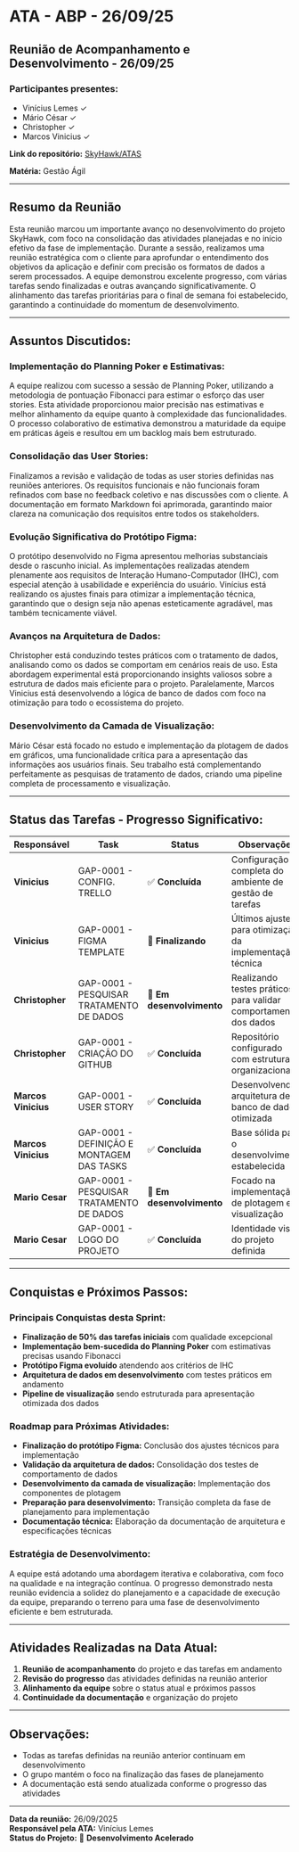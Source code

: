 # ATA - ABP - 26/09/25

## Reunião de Acompanhamento e Desenvolvimento - 26/09/25

### Participantes presentes:
- Vinícius Lemes ✓
- Mário César ✓
- Christopher ✓
- Marcos Vinicius ✓

**Link do repositório:** [SkyHawk/ATAS](https://github.com/hallwaytechgrupo/SkyHawk)

**Matéria:** Gestão Ágil

---

## Resumo da Reunião

Esta reunião marcou um importante avanço no desenvolvimento do projeto SkyHawk, com foco na consolidação das atividades planejadas e no início efetivo da fase de implementação. Durante a sessão, realizamos uma reunião estratégica com o cliente para aprofundar o entendimento dos objetivos da aplicação e definir com precisão os formatos de dados a serem processados. A equipe demonstrou excelente progresso, com várias tarefas sendo finalizadas e outras avançando significativamente. O alinhamento das tarefas prioritárias para o final de semana foi estabelecido, garantindo a continuidade do momentum de desenvolvimento.

---

## Assuntos Discutidos:

### **Implementação do Planning Poker e Estimativas:**
A equipe realizou com sucesso a sessão de Planning Poker, utilizando a metodologia de pontuação Fibonacci para estimar o esforço das user stories. Esta atividade proporcionou maior precisão nas estimativas e melhor alinhamento da equipe quanto à complexidade das funcionalidades. O processo colaborativo de estimativa demonstrou a maturidade da equipe em práticas ágeis e resultou em um backlog mais bem estruturado.

### **Consolidação das User Stories:**
Finalizamos a revisão e validação de todas as user stories definidas nas reuniões anteriores. Os requisitos funcionais e não funcionais foram refinados com base no feedback coletivo e nas discussões com o cliente. A documentação em formato Markdown foi aprimorada, garantindo maior clareza na comunicação dos requisitos entre todos os stakeholders.

### **Evolução Significativa do Protótipo Figma:**
O protótipo desenvolvido no Figma apresentou melhorias substanciais desde o rascunho inicial. As implementações realizadas atendem plenamente aos requisitos de Interação Humano-Computador (IHC), com especial atenção à usabilidade e experiência do usuário. Vinícius está realizando os ajustes finais para otimizar a implementação técnica, garantindo que o design seja não apenas esteticamente agradável, mas também tecnicamente viável.

### **Avanços na Arquitetura de Dados:**
Christopher está conduzindo testes práticos com o tratamento de dados, analisando como os dados se comportam em cenários reais de uso. Esta abordagem experimental está proporcionando insights valiosos sobre a estrutura de dados mais eficiente para o projeto. Paralelamente, Marcos Vinicius está desenvolvendo a lógica de banco de dados com foco na otimização para todo o ecossistema do projeto.

### **Desenvolvimento da Camada de Visualização:**
Mário César está focado no estudo e implementação da plotagem de dados em gráficos, uma funcionalidade crítica para a apresentação das informações aos usuários finais. Seu trabalho está complementando perfeitamente as pesquisas de tratamento de dados, criando uma pipeline completa de processamento e visualização.

---

## Status das Tarefas - Progresso Significativo:

| **Responsável** | **Task** | **Status** | **Observações** |
|-----------------|----------|------------|-----------------|
| **Vinicius** | GAP-0001 - CONFIG. TRELLO | ✅ **Concluída** | Configuração completa do ambiente de gestão de tarefas |
| **Vinicius** | GAP-0001 - FIGMA TEMPLATE | 🔄 **Finalizando** | Últimos ajustes para otimização da implementação técnica |
| **Christopher** | GAP-0001 - PESQUISAR TRATAMENTO DE DADOS | 🔄 **Em desenvolvimento** | Realizando testes práticos para validar comportamento dos dados |
| **Christopher** | GAP-0001 - CRIAÇÃO DO GITHUB | ✅ **Concluída** | Repositório configurado com estrutura organizacional |
| **Marcos Vinicius** | GAP-0001 - USER STORY | ✅ **Concluída** | Desenvolvendo arquitetura de banco de dados otimizada |
| **Marcos Vinicius** | GAP-0001 - DEFINIÇÃO E MONTAGEM DAS TASKS | ✅ **Concluída** | Base sólida para o desenvolvimento estabelecida |
| **Mario Cesar** | GAP-0001 - PESQUISAR TRATAMENTO DE DADOS | 🔄 **Em desenvolvimento** | Focado na implementação de plotagem e visualização |
| **Mario Cesar** | GAP-0001 - LOGO DO PROJETO | ✅ **Concluída** | Identidade visual do projeto definida |

---

## Conquistas e Próximos Passos:

### **Principais Conquistas desta Sprint:**
- **Finalização de 50% das tarefas iniciais** com qualidade excepcional
- **Implementação bem-sucedida do Planning Poker** com estimativas precisas usando Fibonacci
- **Protótipo Figma evoluído** atendendo aos critérios de IHC
- **Arquitetura de dados em desenvolvimento** com testes práticos em andamento
- **Pipeline de visualização** sendo estruturada para apresentação otimizada dos dados

### **Roadmap para Próximas Atividades:**
- **Finalização do protótipo Figma:** Conclusão dos ajustes técnicos para implementação
- **Validação da arquitetura de dados:** Consolidação dos testes de comportamento de dados
- **Desenvolvimento da camada de visualização:** Implementação dos componentes de plotagem
- **Preparação para desenvolvimento:** Transição completa da fase de planejamento para implementação
- **Documentação técnica:** Elaboração da documentação de arquitetura e especificações técnicas

### **Estratégia de Desenvolvimento:**
A equipe está adotando uma abordagem iterativa e colaborativa, com foco na qualidade e na integração contínua. O progresso demonstrado nesta reunião evidencia a solidez do planejamento e a capacidade de execução da equipe, preparando o terreno para uma fase de desenvolvimento eficiente e bem estruturada.

---

## Atividades Realizadas na Data Atual:

1. **Reunião de acompanhamento** do projeto e das tarefas em andamento
2. **Revisão do progresso** das atividades definidas na reunião anterior
3. **Alinhamento da equipe** sobre o status atual e próximos passos
4. **Continuidade da documentação** e organização do projeto

---

## Observações:

- Todas as tarefas definidas na reunião anterior continuam em desenvolvimento
- O grupo mantém o foco na finalização das fases de planejamento
- A documentação está sendo atualizada conforme o progresso das atividades

---

**Data da reunião:** 26/09/2025  
**Responsável pela ATA:** Vinícius Lemes  
**Status do Projeto:** 🚀 **Desenvolvimento Acelerado**
